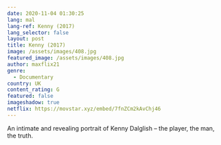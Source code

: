 ```yaml
---
date: 2020-11-04 01:30:25
lang: mal
lang-ref: Kenny (2017)
lang_selector: false
layout: post
title: Kenny (2017)
image: /assets/images/408.jpg
featured_image: /assets/images/408.jpg
author: maxflix21
genre:
  - Documentary
country: UK
content_rating: G
featured: false
imageshadow: true
netflix: https://movstar.xyz/embed/7fnZCm2kAvChj46
---
```

An intimate and revealing portrait of Kenny Dalglish – the player, the man, the truth.